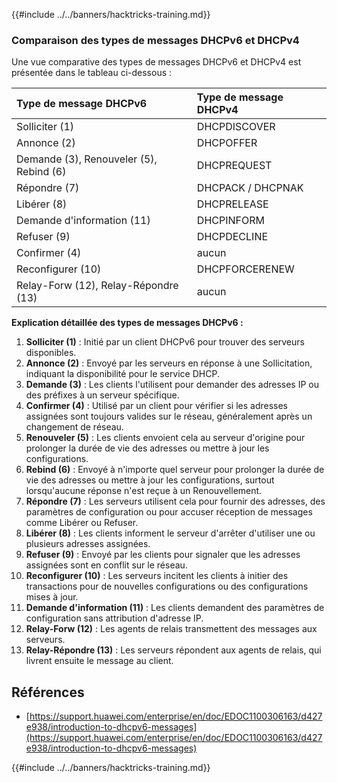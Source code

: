 {{#include ../../banners/hacktricks-training.md}}

### Comparaison des types de messages DHCPv6 et DHCPv4

Une vue comparative des types de messages DHCPv6 et DHCPv4 est présentée dans le tableau ci-dessous :

| Type de message DHCPv6            | Type de message DHCPv4 |
| :--------------------------------- | :---------------------- |
| Solliciter (1)                    | DHCPDISCOVER            |
| Annonce (2)                       | DHCPOFFER               |
| Demande (3), Renouveler (5), Rebind (6) | DHCPREQUEST         |
| Répondre (7)                      | DHCPACK / DHCPNAK       |
| Libérer (8)                       | DHCPRELEASE             |
| Demande d'information (11)        | DHCPINFORM              |
| Refuser (9)                       | DHCPDECLINE             |
| Confirmer (4)                     | aucun                   |
| Reconfigurer (10)                 | DHCPFORCERENEW          |
| Relay-Forw (12), Relay-Répondre (13) | aucun                |

**Explication détaillée des types de messages DHCPv6 :**

1. **Solliciter (1)** : Initié par un client DHCPv6 pour trouver des serveurs disponibles.
2. **Annonce (2)** : Envoyé par les serveurs en réponse à une Sollicitation, indiquant la disponibilité pour le service DHCP.
3. **Demande (3)** : Les clients l'utilisent pour demander des adresses IP ou des préfixes à un serveur spécifique.
4. **Confirmer (4)** : Utilisé par un client pour vérifier si les adresses assignées sont toujours valides sur le réseau, généralement après un changement de réseau.
5. **Renouveler (5)** : Les clients envoient cela au serveur d'origine pour prolonger la durée de vie des adresses ou mettre à jour les configurations.
6. **Rebind (6)** : Envoyé à n'importe quel serveur pour prolonger la durée de vie des adresses ou mettre à jour les configurations, surtout lorsqu'aucune réponse n'est reçue à un Renouvellement.
7. **Répondre (7)** : Les serveurs utilisent cela pour fournir des adresses, des paramètres de configuration ou pour accuser réception de messages comme Libérer ou Refuser.
8. **Libérer (8)** : Les clients informent le serveur d'arrêter d'utiliser une ou plusieurs adresses assignées.
9. **Refuser (9)** : Envoyé par les clients pour signaler que les adresses assignées sont en conflit sur le réseau.
10. **Reconfigurer (10)** : Les serveurs incitent les clients à initier des transactions pour de nouvelles configurations ou des configurations mises à jour.
11. **Demande d'information (11)** : Les clients demandent des paramètres de configuration sans attribution d'adresse IP.
12. **Relay-Forw (12)** : Les agents de relais transmettent des messages aux serveurs.
13. **Relay-Répondre (13)** : Les serveurs répondent aux agents de relais, qui livrent ensuite le message au client.

## Références

- [https://support.huawei.com/enterprise/en/doc/EDOC1100306163/d427e938/introduction-to-dhcpv6-messages](https://support.huawei.com/enterprise/en/doc/EDOC1100306163/d427e938/introduction-to-dhcpv6-messages)

{{#include ../../banners/hacktricks-training.md}}
